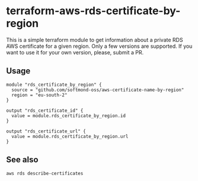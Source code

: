 # terraform-aws-rds-certificate-by-region

This is a simple terraform module to get information about a private RDS AWS certificate for a given region. Only a few versions are supported. If you want to use it for your own version, please, submit a PR.

## Usage

```hcl
module "rds_certificate_by_region" {
  source = "github.com/softmond-oss/aws-certificate-name-by-region"
  region = "eu-south-2"
}

output "rds_certificate_id" {
  value = module.rds_certificate_by_region.id
}

output "rds_certificate_url" {
  value = module.rds_certificate_by_region.url
}
```

## See also

```sh
aws rds describe-certificates
```
